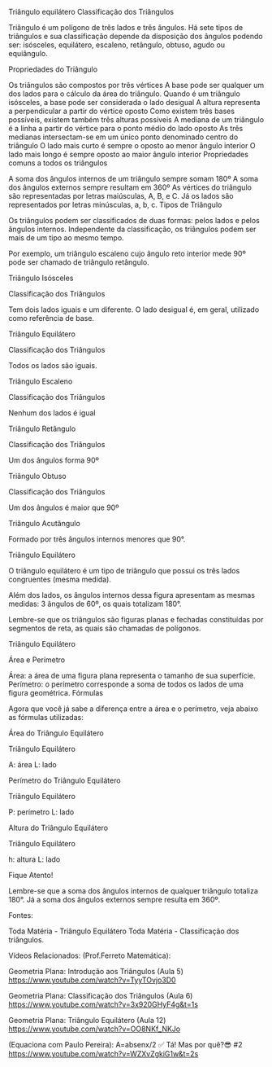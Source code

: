 Triângulo equilátero
Classificação dos Triângulos

Triângulo é um polígono de três lados e três ângulos. Há sete tipos de triângulos e sua classificação depende da disposição dos ângulos podendo ser: isósceles, equilátero, escaleno, retângulo, obtuso, agudo ou equiângulo.

Propriedades do Triângulo

Os triângulos são compostos por três vértices
A base pode ser qualquer um dos lados para o cálculo da área do triângulo. Quando é um triângulo isósceles, a base pode ser considerada o lado desigual
A altura representa a perpendicular a partir do vértice oposto
Como existem três bases possíveis, existem também três alturas possíveis
A mediana de um triângulo é a linha a partir do vértice para o ponto médio do lado oposto
As três medianas intersectam-se em um único ponto denominado centro do triângulo
O lado mais curto é sempre o oposto ao menor ângulo interior
O lado mais longo é sempre oposto ao maior ângulo interior
Propriedades comuns a todos os triângulos

A soma dos ângulos internos de um triângulo sempre somam 180º
A soma dos ângulos externos sempre resultam em 360º
As vértices do triângulo são representadas por letras maiúsculas, A, B, e C. Já os lados são representados por letras minúsculas, a, b, c.
Tipos de Triângulo

Os triângulos podem ser classificados de duas formas: pelos lados e pelos ângulos internos. Independente da classificação, os triângulos podem ser mais de um tipo ao mesmo tempo.

Por exemplo, um triângulo escaleno cujo ângulo reto interior mede 90º pode ser chamado de triângulo retângulo.

Triângulo Isósceles

Classificação dos Triângulos

Tem dois lados iguais e um diferente. O lado desigual é, em geral, utilizado como referência de base.

Triângulo Equilátero

Classificação dos Triângulos

Todos os lados são iguais.

Triângulo Escaleno

Classificação dos Triângulos

Nenhum dos lados é igual

Triângulo Retângulo

Classificação dos Triângulos

Um dos ângulos forma 90º

Triângulo Obtuso

Classificação dos Triângulos

Um dos ângulos é maior que 90º

Triângulo Acutângulo

Formado por três ângulos internos menores que 90°.

Triângulo Equilátero

O triângulo equilátero é um tipo de triângulo que possui os três lados congruentes (mesma medida).

Além dos lados, os ângulos internos dessa figura apresentam as mesmas medidas: 3 ângulos de 60º, os quais totalizam 180°.

Lembre-se que os triângulos são figuras planas e fechadas constituídas por segmentos de reta, as quais são chamadas de polígonos.

Triângulo Equilátero

Área e Perímetro

Área: a área de uma figura plana representa o tamanho de sua superfície.
Perímetro: o perímetro corresponde a soma de todos os lados de uma figura geométrica.
Fórmulas

Agora que você já sabe a diferença entre a área e o perímetro, veja abaixo as fórmulas utilizadas:

Área do Triângulo Equilátero

Triângulo Equilátero

A: área
L: lado

Perímetro do Triângulo Equilátero

Triângulo Equilátero

P: perímetro
L: lado

Altura do Triângulo Equilátero

Triângulo Equilátero

h: altura
L: lado

Fique Atento!

Lembre-se que a soma dos ângulos internos de qualquer triângulo totaliza 180°. Já a soma dos ângulos externos sempre resulta em 360º.

Fontes:

Toda Matéria - Triângulo Equilátero
Toda Matéria - Classificação dos triângulos.

Vídeos Relacionados:
(Prof.Ferreto Matemática):

Geometria Plana: Introdução aos Triângulos (Aula 5)
https://www.youtube.com/watch?v=TyyTOvjo3D0

Geometria Plana: Classificação dos Triângulos (Aula 6)
https://www.youtube.com/watch?v=3x920GHyF4g&t=1s

Geometria Plana: Triângulo Equilátero (Aula 12)
https://www.youtube.com/watch?v=OO8NKf_NKJo


(Equaciona com Paulo Pereira):
A=absenx/2 ✅ Tá! Mas por quê?😎 #2
https://www.youtube.com/watch?v=WZXvZgkiG1w&t=2s